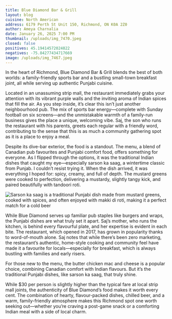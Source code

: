 ```yaml
---
title: Blue Diamond Bar & Grill
layout: blog
cuisine: North American
address: 6179 Perth St Unit 150, Richmond, ON K0A 2Z0
author: Ameya Charnalia
date: January 26, 2025 7:00 PM
thumbnail: /uploads/img_7470.jpeg
closed: false
positives: 45.19414572024822
negatives: -75.84277434717669
image: /uploads/img_7467.jpeg
---
```

In the heart of Richmond, Blue Diamond Bar & Grill blends the best of both worlds: a family-friendly sports bar and a bustling small-town breakfast joint, all while serving up authentic Punjabi cuisine. 

Located in an unassuming strip mall, the restaurant immediately grabs your attention with its vibrant purple walls and the inviting aroma of Indian spices that fill the air. As you step inside, it’s clear this isn’t just another neighbourhood pub. The mix of sports bar energy—complete with Sunday football on six screens—and the unmistakable warmth of a family-run business gives the place a unique, welcoming vibe. Saj, the son who runs the restaurant with his parents, greets each regular with a friendly word, contributing to the sense that this is as much a community gathering spot as it is a place to enjoy a meal.

Despite its dive-bar exterior, the food is a standout. The menu, a blend of Canadian pub favourites and Punjabi comfort food, offers something for everyone. As I flipped through the options, it was the traditional Indian dishes that caught my eye—especially sarson ka saag, a wintertime classic from Punjab. I couldn’t resist trying it. When the dish arrived, it was everything I hoped for: spicy, creamy, and full of depth. The mustard greens were cooked to perfection, delivering a mustardy, slightly tangy kick, and paired beautifully with tandoori roti. 

![Sarson ka saag is a traditional Punjabi dish made from mustard greens, cooked with spices, and often enjoyed with makki di roti, making it a perfect match for a cold beer](/uploads/img_7470.jpeg "Blue Diamond Bar & Grill sarson ka saag")

While Blue Diamond serves up familiar pub staples like burgers and wraps, the Punjabi dishes are what truly set it apart. Saj’s mother, who runs the kitchen, is behind every flavourful plate, and her expertise is evident in each bite. The restaurant, which opened in 2017, has grown in popularity thanks to word-of-mouth alone. Saj notes that while there’s been zero marketing, the restaurant’s authentic, home-style cooking and community feel have made it a favourite for locals—especially for breakfast, which is always bustling with families and early risers.

For those new to the menu, the butter chicken mac and cheese is a popular choice, combining Canadian comfort with Indian flavours. But it’s the traditional Punjabi dishes, like sarson ka saag, that truly shine.

While $30 per person is slightly higher than the typical fare at local strip mall joints, the authenticity of Blue Diamond’s food makes it worth every cent. The combination of hearty, flavour-packed dishes, chilled beer, and a warm, family-friendly atmosphere makes this Richmond spot one worth seeking out—whether you’re craving a post-game snack or a comforting Indian meal with a side of local charm.